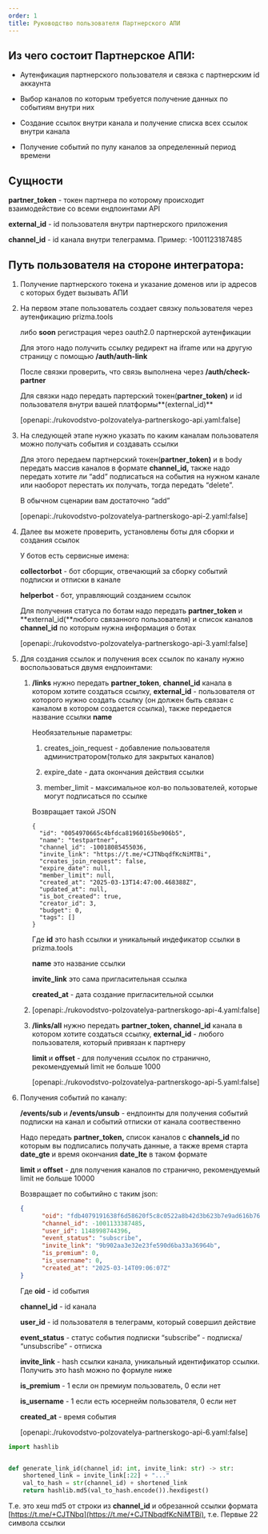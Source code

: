 ```yaml
---
order: 1
title: Руководство пользователя Партнерского АПИ
---
```


## Из чего состоит Партнерское АПИ:

-  Аутенфикация партнерского пользователя и связка с партнерским id аккаунта

-  Выбор каналов по которым требуется получение данных по событиям внутри них

-  Создание ссылок внутри канала и получение списка всех ссылок внутри канала

-  Получение событий по пулу каналов за определенный период времени

## Сущности

**partner_token** - токен партнера по которому происходит взаимодействие со всеми ендпоинтами API

**external_id** - id пользователя внутри партнерского приложения

**channel_id** - id канала внутри телеграмма. Пример: -1001123187485



## Путь пользователя на стороне интегратора:

1. Получение партнерского токена и указание доменов или ip адресов с которых будет вызывать АПИ

2. На первом этапе пользователь создает связку пользователя через аутенфикацию prizma.tools

   либо **soon** регистрация через oauth2.0 партнерской аутенфикации

   Для этого надо получить ссылку редирект на iframe или на другую страницу с помощью **/auth/auth-link**

   После связки проверить, что связь выполнена через **/auth/check-partner**

   Для связки надо передать партерский токен(**partner_token)** и id пользователя внутри вашей платформы\*\*(external_id)\*\*

   [openapi:./rukovodstvo-polzovatelya-partnerskogo-api.yaml:false]

3. На следующей этапе нужно указать по каким каналам пользователя можно получать события и создавать ссылки

   Для этого передаем партнерский токен(**partner_token)** и в body передать массив каналов в формате **channel_id,** также надо передать хотите ли “add” подписаться на события на нужном канале или наоборот перестать их получать, тогда передать “delete”.

   В обычном сценарии вам достаточно “add”

   [openapi:./rukovodstvo-polzovatelya-partnerskogo-api-2.yaml:false]

4. Далее вы можете проверить, установлены боты для сборки и создания ссылок

   У ботов есть сервисные имена:

   **collectorbot** - бот сборщик, отвечающий за сборку событий подписки и отписки в канале

   **helperbot** - бот, управляющий созданием ссылок

   Для получения статуса по ботам надо передать **partner_token** и \*\*external_id(\*\*любого связанного пользователя) и список каналов **channel_id** по которым нужна информация о ботах

   [openapi:./rukovodstvo-polzovatelya-partnerskogo-api-3.yaml:false]

5. Для создания ссылок и получения всех ссылок по каналу нужно воспользоваться двумя ендпоинтами:

   1. **/links** нужно передать **partner_token**,  **channel_id** канала в котором хотите создаться ссылку, **external_id** - пользователя от которого нужно создать ссылку (он должен быть связан с каналом в котором создается ссылка), также передается название ссылки **name**

      Необязательные параметры:

      1. creates_join_request - добавление пользователя администратором(только для закрытых каналов)

      2. expire_date - дата окончания действия ссылки

      3. member_limit - максимальное кол-во пользователей, которые могут подписаться по ссылке

      Возвращает такой JSON

      ```
      {
        "id": "0054970665c4bfdca81960165be906b5",
        "name": "testpartner",
        "channel_id": -10018085455036,
        "invite_link": "https://t.me/+CJTNbqdfKcNiMTBi",
        "creates_join_request": false,
        "expire_date": null,
        "member_limit": null,
        "created_at": "2025-03-13T14:47:00.468388Z",
        "updated_at": null,
        "is_bot_created": true,
        "creator_id": 3,
        "budget": 0,
        "tags": []
      }
      ```

      Где **id** это hash ссылки и уникальный индефикатор ссылки в prizma.tools

      **name** это название ссылки

      **invite_link** это сама пригласительная ссылка

      **created_at** - дата создание пригласительной ссылки

   2. [openapi:./rukovodstvo-polzovatelya-partnerskogo-api-4.yaml:false]

   3. **/links/all** нужно передать **partner_token, channel_id** канала в котором хотите создаться ссылку, **external_id** - любого пользователя, который привязан к партнеру

      **limit** и **offset** - для получения ссылок по странично, рекомендуемый limit не больше 1000

      [openapi:./rukovodstvo-polzovatelya-partnerskogo-api-5.yaml:false]

6. Получения событий по каналу:

   **/events/sub** и **/events/unsub** - ендпоинты для получения событий подписки на канал и событий отписки от канала соотвественно

   Надо передать **partner_token,** список каналов с **channels_id** по которым вы подписались получать данные, а также время старта **date_gte** и время окончания **date_lte** в таком формате

   **limit** и **offset** - для получения каналов по странично, рекомендуемый limit не больше 10000

   Возвращает по событийно с таким json:

   ```json
   {
         "oid": "fdb4079191638f6d58620f5c8c0522a8b42d3b623b7e9ad616b76135f8fdc32d",
         "channel_id": -1001133387485,
         "user_id": 1148998744396,
         "event_status": "subscribe",
         "invite_link": "9b902aa3e32e23fe590d6ba33a36964b",
         "is_premium": 0,
         "is_username": 0,
         "created_at": "2025-03-14T09:06:07Z"
   }
   ```

   Где **oid** - id события

   **channel_id** - id канала

   **user_id** - id пользователя в телеграмм, который совершил действие

   **event_status** - статус события подписки “subscribe” - подписка/ “unsubscribe” - отписка

   **invite_link** - hash ссылки канала, уникальный идентификатор ссылки. Получить это hash можно по формуле ниже

   **is_premium** - 1 если он премиум пользователь, 0 если нет

   **is_username** - 1 если есть юсернейм пользователя, 0 если нет

   **created_at** - время события

   [openapi:./rukovodstvo-polzovatelya-partnerskogo-api-6.yaml:false]

```python
import hashlib


def generate_link_id(channel_id: int, invite_link: str) -> str:
    shortened_link = invite_link[:22] + "..."
    val_to_hash = str(channel_id) + shortened_link
    return hashlib.md5(val_to_hash.encode()).hexdigest()
```

Т.е. это хеш md5 от строки из **channel_id** и обрезанной  ссылки формата [https://t.me/+CJTNbq](https://t.me/+CJTNbqdfKcNiMTBi), т.е. Первые 22 символа ссылки